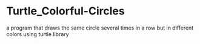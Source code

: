 # Turtle_Colorful-Circles
a program that draws the same circle several times in a row but in different colors using turtle library
